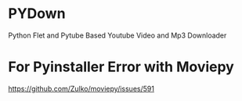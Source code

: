 # PYDown
Python Flet and Pytube Based Youtube Video and Mp3 Downloader

# For Pyinstaller Error with Moviepy
https://github.com/Zulko/moviepy/issues/591

